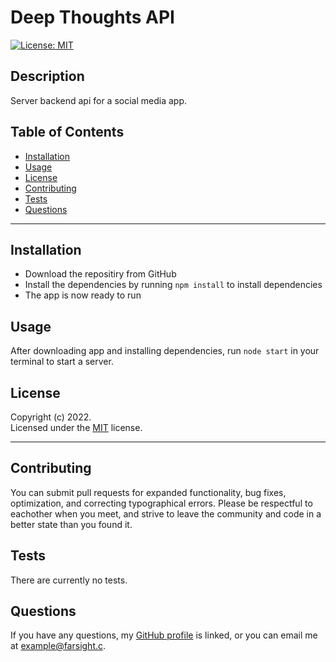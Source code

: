 # Deep Thoughts API

[![License: MIT](https://img.shields.io/badge/License-MIT-yellow.svg)](https://opensource.org/licenses/MIT)

## Description

Server backend api for a social media app.

## Table of Contents

- [Installation](#installation)
- [Usage](#usage)
- [License](#license)
- [Contributing](#contributing)
- [Tests](#tests)
- [Questions](#questions)

---

## Installation

- Download the repositiry from GitHub
- Install the dependencies by running `npm install` to install dependencies
- The app is now ready to run

## Usage

After downloading app and installing dependencies, run `node start` in your terminal to start a server.

## License

Copyright (c) 2022.  
Licensed under the [MIT](https://mit-license.org/) license.

---

## Contributing

You can submit pull requests for expanded functionality, bug fixes, optimization, and correcting typographical errors. Please be respectful to eachother when you meet, and strive to leave the community and code in a better state than you found it.

## Tests

There are currently no tests.

## Questions

If you have any questions, my <a href="https://github.com/SrGiovanni">GitHub profile</a> is linked,
or you can email me at <a href = "mailto: example@farsight.c">example@farsight.c</a>.
